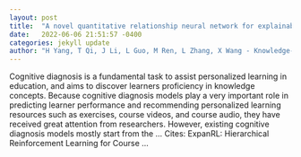 ```yaml
---
layout: post
title:  "A novel quantitative relationship neural network for explainable cognitive diagnosis model"
date:   2022-06-06 21:51:57 -0400
categories: jekyll update
author: "H Yang, T Qi, J Li, L Guo, M Ren, L Zhang, X Wang - Knowledge-Based Systems, 2022"
---
```

Cognitive diagnosis is a fundamental task to assist personalized learning in education, and aims to discover learners  proficiency in knowledge concepts. Because cognitive diagnosis models play a very important role in predicting learner performance and recommending personalized learning resources such as exercises, course videos, and course audio, they have received great attention from researchers. However, existing cognitive diagnosis models mostly start from the …
Cites: ‪ExpanRL: Hierarchical Reinforcement Learning for Course …‬  